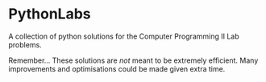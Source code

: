 # PythonLabs
A collection of python solutions for the Computer Programming II Lab problems.

Remember... These solutions are *not* meant to be extremely efficient.
Many improvements and optimisations could be made given extra time.